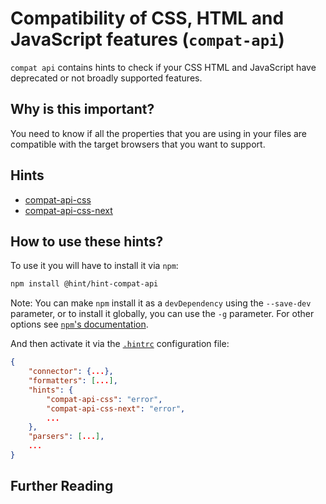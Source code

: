 # Compatibility of CSS, HTML and JavaScript features (`compat-api`)

`compat api` contains hints to check if your CSS
HTML and JavaScript have deprecated or not
broadly supported features.

## Why is this important?

You need to know if all the properties that you are
using in your files are compatible with the target
browsers that you want to support.

## Hints

* [compat-api-css][compat-api-css]
* [compat-api-css-next][compat-api-css-next]

## How to use these hints?

To use it you will have to install it via `npm`:

```bash
npm install @hint/hint-compat-api
```

Note: You can make `npm` install it as a `devDependency` using the
`--save-dev` parameter, or to install it globally, you can use the
`-g` parameter. For other options see [`npm`'s
documentation](https://docs.npmjs.com/cli/install).

And then activate it via the [`.hintrc`][hintrc] configuration file:

```json
{
    "connector": {...},
    "formatters": [...],
    "hints": {
        "compat-api-css": "error",
        "compat-api-css-next": "error",
        ...
    },
    "parsers": [...],
    ...
}
```

## Further Reading

<!-- Link labels: -->

[compat-api-css]: ./docs/compat-api-css.md
[compat-api-css-next]: ./docs/compat-api-css-next.md
[hintrc]: https://webhint.io/docs/user-guide/configuring-webhint/summary/

